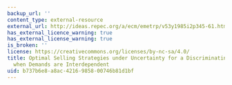 ```yaml
---
backup_url: ''
content_type: external-resource
external_url: http://ideas.repec.org/a/ecm/emetrp/v53y1985i2p345-61.html
has_external_licence_warning: true
has_external_license_warning: true
is_broken: ''
license: https://creativecommons.org/licenses/by-nc-sa/4.0/
title: Optimal Selling Strategies under Uncertainty for a Discriminating Monopolist
  when Demands are Interdependent
uid: b737b6e8-a8ac-4216-9858-00746b81d1bf
---
```

